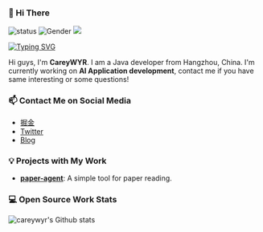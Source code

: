 ### 👋 Hi There

![status](https://img.shields.io/badge/status-up-brightgreen) ![Gender](https://img.shields.io/badge/gender-%F0%9F%A4%B5-lightgrey)  ![](https://komarev.com/ghpvc/?username=careywyr)

[![Typing SVG](https://readme-typing-svg.demolab.com?font=Fira+Code&pause=1000&width=435&lines=I'm+CareyWYR%2C;U+can+also+call+me+leafw)](https://git.io/typing-svg)

Hi guys, I'm **CareyWYR**. I am a Java developer from Hangzhou, China. I'm currently working on **AI Application development**, contact me if you have same interesting or some questions!

### 📫 Contact Me on Social Media
- [掘金](https://juejin.cn/user/2831954919569245)
- [Twitter](https://x.com/wyr95626)
- [Blog](http://leafw.cn)

### 💡 Projects with My Work
- [**paper-agent**](https://github.com/careywyr/paper-agent): A simple tool for paper reading.
 
### 💻 Open Source Work Stats

![careywyr's Github stats](https://github-readme-stats.vercel.app/api?username=careywyr&show_icons=true)


